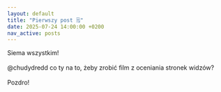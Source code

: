 ```yaml
---
layout: default
title: "Pierwszy post 🗒️"
date: 2025-07-24 14:00:00 +0200
nav_active: posts
---
```


Siema wszystkim!
<br><br>@chudydredd co ty na to, żeby zrobić film z oceniania stronek widzów?
<br><br>Pozdro!
